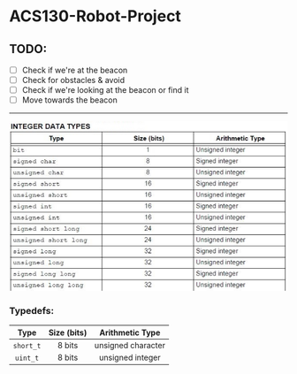 # ACS130-Robot-Project

## TODO:

- [ ] Check if we're at the beacon
- [ ] Check for obstacles & avoid
- [ ] Check if we're looking at the beacon or find it
- [ ] Move towards the beacon

---

![Table of the lengths of data types for the chip (from [stackoverflow](https://stackoverflow.com/questions/1706933/mplab-ide-data-type-sizes))](resources/mplabx_type_sizes.jpg)

### Typedefs:

| Type | Size (bits) | Arithmetic Type |
| :---: | :---: | :---: |
| `short_t` | 8 bits      | unsigned character |
| `uint_t` | 8 bits      | unsigned integer |
